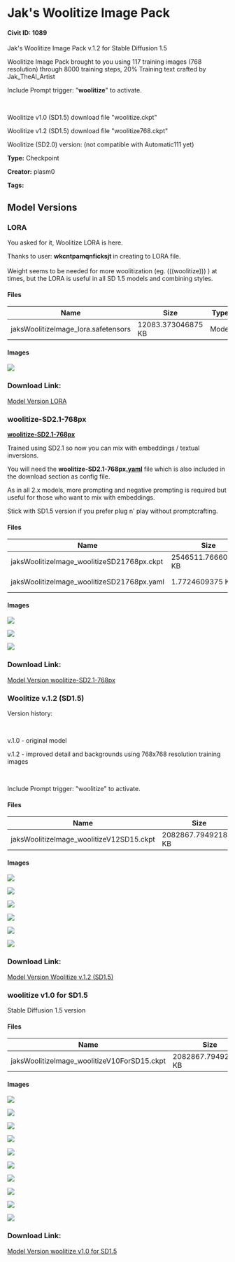 # Jak's Woolitize Image Pack

#### Civit ID: 1089

<p>Jak's Woolitize Image Pack v.1.2 for Stable Diffusion 1.5</p><p>Woolitize Image Pack brought to you using 117 training images (768 resolution) through 8000 training steps, 20% Training text crafted by Jak_TheAI_Artist</p><p>Include Prompt trigger: "<strong>woolitize</strong>" to activate.</p><p><br /></p><p>Woolitize v1.0 (SD1.5) download file "woolitize.ckpt"</p><p>Woolitize v1.2 (SD1.5) download file "woolitize768.ckpt"</p><p>Woolitize (SD2.0) version: (not compatible with Automatic111 yet)</p>

**Type:** Checkpoint

**Creator:** plasm0

**Tags:** 

## Model Versions

### LORA

<p>You asked for it, Woolitize LORA is here.</p><p>Thanks to user: <strong>wkcntpamqnficksjt </strong>in creating to LORA file.<br /><br />Weight seems to be needed for more woolitization (eg. (((woolitize))) ) at times, but the LORA is useful in all SD 1.5 models and combining styles.</p>

#### Files

| Name | Size | Type | Format | Download Url | AutoV1 | AutoV2 | SHA256 | CRC32 | BLAKE3 |
| --- | --- | --- | --- | --- | --- | --- | --- | --- | --- |
| jaksWoolitizeImage_lora.safetensors | 12083.373046875 KB | Model | SafeTensor | https://civitai.com/api/download/models/34788 | 2FD577FD | 6224557DF2 | 6224557DF2E23C98B19461747BEB9289314CD32F448586D3243C42C49707B854 | 56830392 | 749FD5E399470DEAA4587DE02C5135D7637D9EF7862B16EBDA1F3D15BF2D2458 |

#### Images

<p><img src="https://image.civitai.com/xG1nkqKTMzGDvpLrqFT7WA/a1a70e1c-75d0-464e-354e-d4b758a0d100/width=450/429045.jpeg" /></p>

### Download Link:

[Model Version LORA](https://civitai.com/api/download/models/34788)

### woolitize-SD2.1-768px

<p><strong><u>woolitize-SD2.1-768px</u></strong></p><p>Trained using SD2.1 so now you can mix with embeddings / textual inversions.</p><p>You will need the <strong>woolitize-SD2.1-768px<u>.yaml</u></strong> file which is also included in the download section as config file.</p><p>As in all 2.x models, more prompting and negative prompting is required but useful for those who want to mix with embeddings.</p><p>Stick with SD1.5 version if you prefer plug n' play without promptcrafting.</p>

#### Files

| Name | Size | Type | Format | Download Url | AutoV1 | AutoV2 | SHA256 | CRC32 | BLAKE3 |
| --- | --- | --- | --- | --- | --- | --- | --- | --- | --- |
| jaksWoolitizeImage_woolitizeSD21768px.ckpt | 2546511.766601562 KB | Model | PickleTensor | https://civitai.com/api/download/models/1652 | AA7001CF | 99CA0DEEFA | 99CA0DEEFAD1F462D193CF5C0641E3A552D2D806FE2E274164CDE28032A18AF1 | 663E9D6C | E09E07820A628A969E2E465917A7F7CEE501C4FAE58066C974A36242D16593D3 |
| jaksWoolitizeImage_woolitizeSD21768px.yaml | 1.7724609375 KB | Config | Other | https://civitai.com/api/download/models/1652?type=Config&format=Other | - | 72B092AADF | 72B092AADFE146F5D3F395A720C0AA3B2354B2095E3F10DC18F0E9716D286DCB | BEC16895 | E3D04B07DBB3E2A59A06E6BA1CA7DA0BB822E4C67D2CB1179A2117076D47EBBC |

#### Images

<p><img src="https://image.civitai.com/xG1nkqKTMzGDvpLrqFT7WA/6aff5de4-6f49-4173-1dfa-f97dac841400/width=450/15295.jpeg" /></p>

<p><img src="https://image.civitai.com/xG1nkqKTMzGDvpLrqFT7WA/85cc7b86-7657-43f1-d5ec-e6e6a88eae00/width=450/15294.jpeg" /></p>

<p><img src="https://image.civitai.com/xG1nkqKTMzGDvpLrqFT7WA/29ab3f22-e268-4926-3cf3-ae9274fae500/width=450/15293.jpeg" /></p>

### Download Link:

[Model Version woolitize-SD2.1-768px](https://civitai.com/api/download/models/1652)

### Woolitize v.1.2 (SD1.5)

<p>Version history:</p><p><br /></p><p>v.1.0 - original model</p><p>v.1.2 - improved detail and backgrounds using 768x768 resolution training images</p><p><br /></p><p>Include Prompt trigger: "woolitize" to activate.</p>

#### Files

| Name | Size | Type | Format | Download Url | AutoV1 | AutoV2 | SHA256 | CRC32 | BLAKE3 |
| --- | --- | --- | --- | --- | --- | --- | --- | --- | --- |
| jaksWoolitizeImage_woolitizeV12SD15.ckpt | 2082867.794921875 KB | Model | PickleTensor | https://civitai.com/api/download/models/1239 | F2EA5E14 | EF4F221AE3 | EF4F221AE32FDDC01605770F4C048491ACB8391987D5EB5BB02F462B9DDF23AF | 993C7A7C | A4E9B8CAB9329DCEC3A4EE429D450A7381FB5E57C3A2837A31FA4A111AB79696 |

#### Images

<p><img src="https://image.civitai.com/xG1nkqKTMzGDvpLrqFT7WA/802dd9a9-080b-4abc-a3c8-402ef83f7400/width=450/10263.jpeg" /></p>

<p><img src="https://image.civitai.com/xG1nkqKTMzGDvpLrqFT7WA/e792cab6-15c1-4578-9294-28a78eb32100/width=450/10262.jpeg" /></p>

<p><img src="https://image.civitai.com/xG1nkqKTMzGDvpLrqFT7WA/5fbd3e7c-f92f-4fdf-33f4-78f6a45f3800/width=450/10261.jpeg" /></p>

<p><img src="https://image.civitai.com/xG1nkqKTMzGDvpLrqFT7WA/260ad9de-302f-4405-6e3d-7e8e62b73700/width=450/10260.jpeg" /></p>

<p><img src="https://image.civitai.com/xG1nkqKTMzGDvpLrqFT7WA/e31d7539-45e0-4a51-b238-086c6f221e00/width=450/10259.jpeg" /></p>

<p><img src="https://image.civitai.com/xG1nkqKTMzGDvpLrqFT7WA/0fac1400-f6e6-4f56-5bb3-786bf7df3d00/width=450/10258.jpeg" /></p>

### Download Link:

[Model Version Woolitize v.1.2 (SD1.5)](https://civitai.com/api/download/models/1239)

### woolitize v1.0 for SD1.5

<p>Stable Diffusion 1.5 version</p>

#### Files

| Name | Size | Type | Format | Download Url | AutoV1 | AutoV2 | SHA256 | CRC32 | BLAKE3 |
| --- | --- | --- | --- | --- | --- | --- | --- | --- | --- |
| jaksWoolitizeImage_woolitizeV10ForSD15.ckpt | 2082867.794921875 KB | Model | PickleTensor | https://civitai.com/api/download/models/1090 | 97DB9B40 | B8680F0C6D | B8680F0C6D011669C4CAB0E3019BDACE3CB6A8170809DB9C772F358BE4AE058C | 9889D177 | E5556DC85A3C4A4EF58CB18F2CABDFF00A9CA47180AF7A32587606054E0BAB2D |

#### Images

<p><img src="https://image.civitai.com/xG1nkqKTMzGDvpLrqFT7WA/7d7ce6e2-a02e-4404-ea3a-8e37a1a5dd00/width=450/8844.jpeg" /></p>

<p><img src="https://image.civitai.com/xG1nkqKTMzGDvpLrqFT7WA/10e5b4cc-e457-466f-57a8-66f6d998d700/width=450/9198.jpeg" /></p>

<p><img src="https://image.civitai.com/xG1nkqKTMzGDvpLrqFT7WA/c3c713ee-432f-44d7-4c2f-809b67b4cd00/width=450/8843.jpeg" /></p>

<p><img src="https://image.civitai.com/xG1nkqKTMzGDvpLrqFT7WA/e95825e0-c611-4149-4dbf-b17792f29500/width=450/9197.jpeg" /></p>

<p><img src="https://image.civitai.com/xG1nkqKTMzGDvpLrqFT7WA/bb3f2600-5ef4-44e2-0721-009723945600/width=450/8842.jpeg" /></p>

<p><img src="https://image.civitai.com/xG1nkqKTMzGDvpLrqFT7WA/95c12c4c-fa11-4143-2158-8f7faef0b200/width=450/9196.jpeg" /></p>

<p><img src="https://image.civitai.com/xG1nkqKTMzGDvpLrqFT7WA/13d53645-e02b-4453-3928-5210240bc900/width=450/8841.jpeg" /></p>

<p><img src="https://image.civitai.com/xG1nkqKTMzGDvpLrqFT7WA/9886e48c-0a2d-4d4c-d8af-bb093a5af900/width=450/9195.jpeg" /></p>

<p><img src="https://image.civitai.com/xG1nkqKTMzGDvpLrqFT7WA/1c3bd5b0-231a-4a9f-bd1a-885d42bfcf00/width=450/8840.jpeg" /></p>

<p><img src="https://image.civitai.com/xG1nkqKTMzGDvpLrqFT7WA/c0682b5d-520e-4af0-a8b8-52be49377900/width=450/8839.jpeg" /></p>

### Download Link:

[Model Version woolitize v1.0 for SD1.5](https://civitai.com/api/download/models/1090)

